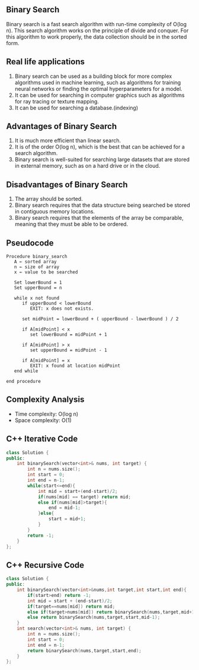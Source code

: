 ## Binary Search
Binary search is a fast search algorithm with run-time complexity of O(log n). This search algorithm works on the principle of divide and conquer. For this algorithm to work properly, the data collection should be in the sorted form.

## Real life applications

1. Binary search can be used as a building block for more complex algorithms used in machine learning, such as algorithms for training neural networks or finding the optimal hyperparameters for a model.
2. It can be used for searching in computer graphics such as algorithms for ray tracing or texture mapping.
3. It can be used for searching a database.(indexing)

## Advantages of Binary Search

1. It is much more efficient than linear search.
2. It is of the order O(log n), which is the best that can be achieved for a search algorithm.
3. Binary search is well-suited for searching large datasets that are stored in external memory, such as on a hard drive or in the cloud.

## Disadvantages of Binary Search

1. The array should be sorted.
2. Binary search requires that the data structure being searched be stored in contiguous memory locations. 
3. Binary search requires that the elements of the array be comparable, meaning that they must be able to be ordered.

## Pseudocode
```
Procedure binary_search
   A ← sorted array
   n ← size of array
   x ← value to be searched

   Set lowerBound = 1
   Set upperBound = n 

   while x not found
      if upperBound < lowerBound 
         EXIT: x does not exists.
   
      set midPoint = lowerBound + ( upperBound - lowerBound ) / 2
      
      if A[midPoint] < x
         set lowerBound = midPoint + 1
         
      if A[midPoint] > x
         set upperBound = midPoint - 1 

      if A[midPoint] = x 
         EXIT: x found at location midPoint
   end while
   
end procedure
```

## Complexity Analysis
- Time complexity: O(log n)
- Space complexity: O(1)

## C++ Iterative Code
```cpp
class Solution {
public:
    int binarySearch(vector<int>& nums, int target) {
        int n = nums.size();
        int start = 0;
        int end = n-1;
        while(start<=end){
            int mid = start+(end-start)/2;
            if(nums[mid] == target) return mid;
            else if(nums[mid]>target){
                end = mid-1;
            }else{
                start = mid+1;
            }
        }
        return -1;
    }
};
```
## C++ Recursive Code
```cpp
class Solution {
public:
    int binarySearch(vector<int>&nums,int target,int start,int end){
        if(start>end) return -1;
        int mid = start + (end-start)/2;
        if(target==nums[mid]) return mid;
        else if(target>nums[mid]) return binarySearch(nums,target,mid+1,end);
        else return binarySearch(nums,target,start,mid-1);
    }
    int search(vector<int>& nums, int target) {
        int n = nums.size();
        int start = 0;
        int end = n-1;
        return binarySearch(nums,target,start,end);
    }
};
```


